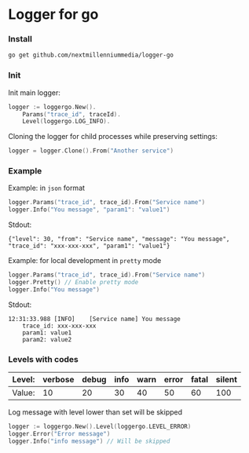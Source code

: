 # Logger for go

### Install

```bash
go get github.com/nextmillenniummedia/logger-go
```

### Init

Init main logger:
```go
logger := loggergo.New().
    Params("trace_id", traceId).
    Level(loggergo.LOG_INFO).
```

Cloning the logger for child processes while preserving settings:
```go
logger = logger.Clone().From("Another service")
```

### Example

Example: in `json` format
```go
logger.Params("trace_id", trace_id).From("Service name")
logger.Info("You message", "param1": "value1")
```
Stdout:
```
{"level": 30, "from": "Service name", "message": "You message", "trace_id": "xxx-xxx-xxx", "param1": "value1"}
```

Example: for local development in `pretty` mode
```go
logger.Params("trace_id", trace_id).From("Service name")
logger.Pretty() // Enable pretty mode
logger.Info("You message")
```
Stdout:
```
12:31:33.988 [INFO]    [Service name] You message
    trace_id: xxx-xxx-xxx
    param1: value1
    param2: value2
```

### Levels with codes

| Level: | verbose | debug | info | warn | error | fatal | silent   |
|--------|---------|-------|------|------|-------|-------|----------|
| Value: | 10      | 20    | 30   | 40   | 50    | 60    | 100      |

Log message with level lower than set will be skipped

```go
logger := loggergo.New().Level(loggergo.LEVEL_ERROR)
logger.Error("Error message")
logger.Info("info message") // Will be skipped
```
